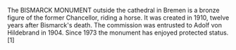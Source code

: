 The BISMARCK MONUMENT outside the cathedral in Bremen is a bronze figure of the former Chancellor, riding a horse. It was created in 1910, twelve years after Bismarck's death. The commission was entrusted to Adolf von Hildebrand in 1904. Since 1973 the monument has enjoyed protected status.[1]
